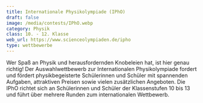```yaml
---
title: Internationale Physikolympiade (IPhO)
draft: false
image: /media/contests/IPhO.webp
category: Physik
class: 10. - 12. Klasse
web_url: https://www.scienceolympiaden.de/ipho
type: wettbewerbe
---
```

Wer Spaß an Physik und herausfordernden Knobeleien hat, ist hier genau richtig! Der Auswahlwettbewerb zur Internationalen Physikolympiade fordert und fördert physikbegeisterte Schülerinnen und Schüler mit spannenden Aufgaben, attraktiven Preisen sowie vielen zusätzlichen Angeboten.
Die IPhO richtet sich an Schülerinnen und Schüler der Klassenstufen 10 bis 13 und führt über mehrere Runden zum internationalen Wettbewerb.
